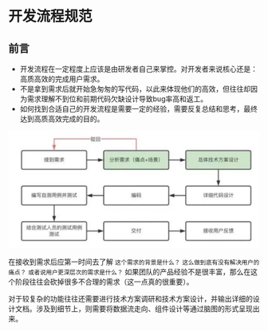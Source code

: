 # 开发流程规范

## 前言

* 开发流程在一定程度上应该是由研发者自己来掌控。对开发者来说核心还是：高质高效的完成用户需求。
* 不是拿到需求后就开始急匆匆的写代码，以此来体现他们的高效，但往往却因为需求理解不到位和前期代码欠缺设计导致bug率高和返工。
* 如何找到合适自己的开发流程是需要一定的经验，需要反复总结和思考，最终达到高质高效完成的目的。

![开发流程](./assets/image/开发流程规范.jpg)

在接收到需求后应第一时间去了解  `这个需求的背景是什么？`  `这么做到底有没有解决用户的痛点？` `或者说用户更深层次的需求是什么？` 如果团队的产品经验不是很丰富，那么在这个阶段往往会砍掉很多不合理的需求（这一点真的很重要）。

对于较复杂的功能往往还需要进行技术方案调研和技术方案设计，并输出详细的设计文档。涉及到细节上，则需要将数据流走向、组件设计等通过脑图的形式呈现出来。
